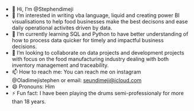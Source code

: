 - 👋 Hi, I’m @Stephendimeji
- 👀 I’m interested in writing vba language, liquid and creating power BI visualisations to help food businesses make the best decisons and ease daily operational activites driven by data.
- 🌱 I’m currently learning SQL and Python to have better understanding of how to process data quicker for timely and impactful business decisions.
- 💞️ I’m looking to collaborate on data projects and development projects with focus on the food manufacturing industry dealing with both inventory management and traceability.
- 📫 How to reach me: You can reach me on instagram @Oladimejistephen or email: seundimeji@icloud.com
- 😄 Pronouns: Him
- ⚡ Fun fact: I have been playing the drums semi-professionaly for more than 18 years.

<!---
Stephendimeji/Stephendimeji is a ✨ special ✨ repository because its `README.md` (this file) appears on your GitHub profile.
You can click the Preview link to take a look at your changes.
--->
